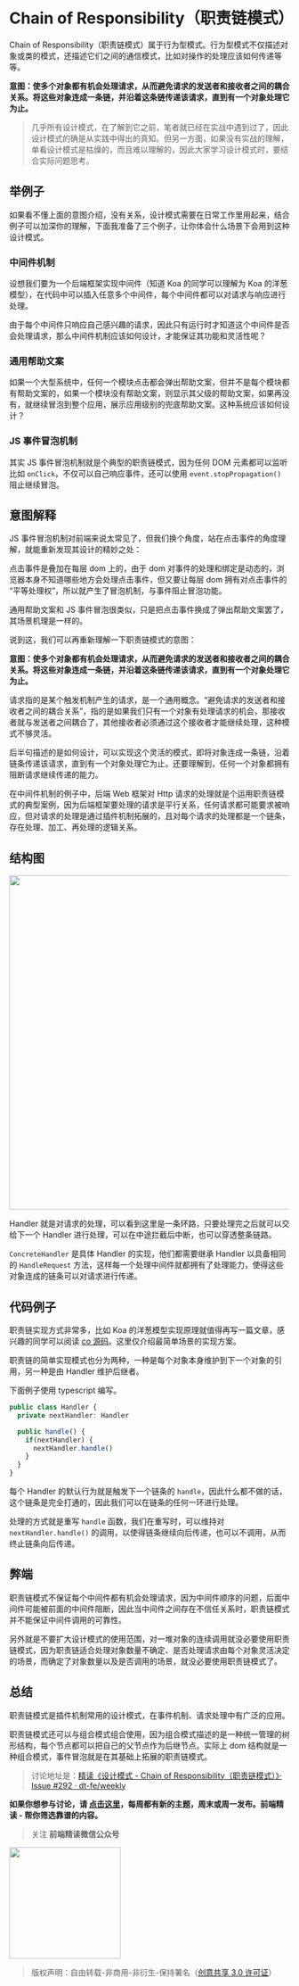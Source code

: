# Chain of Responsibility（职责链模式）

Chain of Responsibility（职责链模式）属于行为型模式。行为型模式不仅描述对象或类的模式，还描述它们之间的通信模式，比如对操作的处理应该如何传递等等。

**意图：使多个对象都有机会处理请求，从而避免请求的发送者和接收者之间的耦合关系。将这些对象连成一条链，并沿着这条链传递该请求，直到有一个对象处理它为止。**

> 几乎所有设计模式，在了解到它之前，笔者就已经在实战中遇到过了，因此设计模式的确是从实践中得出的真知。但另一方面，如果没有实战的理解，单看设计模式是枯燥的，而且难以理解的，因此大家学习设计模式时，要结合实际问题思考。

## 举例子

如果看不懂上面的意图介绍，没有关系，设计模式需要在日常工作里用起来，结合例子可以加深你的理解，下面我准备了三个例子，让你体会什么场景下会用到这种设计模式。

### 中间件机制

设想我们要为一个后端框架实现中间件（知道 Koa 的同学可以理解为 Koa 的洋葱模型），在代码中可以插入任意多个中间件，每个中间件都可以对请求与响应进行处理。

由于每个中间件只响应自己感兴趣的请求，因此只有运行时才知道这个中间件是否会处理请求，那么中间件机制应该如何设计，才能保证其功能和灵活性呢？

### 通用帮助文案

如果一个大型系统中，任何一个模块点击都会弹出帮助文案，但并不是每个模块都有帮助文案的，如果一个模块没有帮助文案，则显示其父级的帮助文案，如果再没有，就继续冒泡到整个应用，展示应用级别的兜底帮助文案。这种系统应该如何设计？

### JS 事件冒泡机制

其实 JS 事件冒泡机制就是个典型的职责链模式，因为任何 DOM 元素都可以监听比如 `onClick`，不仅可以自己响应事件，还可以使用 `event.stopPropagation()` 阻止继续冒泡。

## 意图解释

JS 事件冒泡机制对前端来说太常见了，但我们换个角度，站在点击事件的角度理解，就能重新发现其设计的精妙之处：

点击事件是叠加在每层 dom 上的，由于 dom 对事件的处理和绑定是动态的，浏览器本身不知道哪些地方会处理点击事件，但又要让每层 dom 拥有对点击事件的 “平等处理权”，所以就产生了冒泡机制，与事件阻止冒泡功能。

通用帮助文案和 JS 事件冒泡很类似，只是把点击事件换成了弹出帮助文案罢了，其场景机理是一样的。

说到这，我们可以再重新理解一下职责链模式的意图：

**意图：使多个对象都有机会处理请求，从而避免请求的发送者和接收者之间的耦合关系。将这些对象连成一条链，并沿着这条链传递该请求，直到有一个对象处理它为止。**

请求指的是某个触发机制产生的请求，是一个通用概念。“避免请求的发送者和接收者之间的耦合关系”，指的是如果我们只有一个对象有处理请求的机会，那接收者就与发送者之间耦合了，其他接收者必须通过这个接收者才能继续处理，这种模式不够灵活。

后半句描述的是如何设计，可以实现这个灵活的模式，即将对象连成一条链，沿着链条传递该请求，直到有一个对象处理它为止。还要理解到，任何一个对象都拥有阻断请求继续传递的能力。

在中间件机制的例子中，后端 Web 框架对 Http 请求的处理就是个运用职责链模式的典型案例，因为后端框架要处理的请求是平行关系，任何请求都可能要求被响应，但对请求的处理是通过插件机制拓展的，且对每个请求的处理都是一个链条，存在处理、加工、再处理的逻辑关系。

## 结构图

<img width=600 src="https://img.alicdn.com/imgextra/i4/O1CN01PUN6ed1FnhM2CeZDn_!!6000000000532-2-tps-1126-500.png">

Handler 就是对请求的处理，可以看到这里是一条环路，只要处理完之后就可以交给下一个 Handler 进行处理，可以在中途拦截后中断，也可以穿透整条链路。

`ConcreteHandler` 是具体 Handler 的实现，他们都需要继承 Handler 以具备相同的 `HandleRequest` 方法，这样每一个处理中间件就都拥有了处理能力，使得这些对象连成的链条可以对请求进行传递。

## 代码例子

职责链实现方式非常多，比如 Koa 的洋葱模型实现原理就值得再写一篇文章，感兴趣的同学可以阅读 [co 源码](https://github.com/tj/co)。这里仅介绍最简单场景的实现方案。

职责链的简单实现模式也分为两种，一种是每个对象本身维护到下一个对象的引用，另一种是由 Handler 维护后继者。

下面例子使用 typescript 编写。

```typescript
public class Handler {
  private nextHandler: Handler

  public handle() {
    if(nextHandler) {
      nextHandler.handle()
    }
  }
}
```

每个 Handler 的默认行为就是触发下一个链条的 `handle`，因此什么都不做的话，这个链条是完全打通的，因此我们可以在链条的任何一环进行处理。

处理的方式就是重写 `handle` 函数，我们在重写时，可以维持对 `nextHandler.handle()` 的调用，以使得链条继续向后传递，也可以不调用，从而终止链条向后传递。

## 弊端

职责链模式不保证每个中间件都有机会处理请求，因为中间件顺序的问题，后面中间件可能被前面的中间件阻断，因此当中间件之间存在不信任关系时，职责链模式并不能保证中间件调用的可靠性。

另外就是不要扩大设计模式的使用范围，对一堆对象的连续调用就没必要使用职责链模式，因为职责链适合处理对象数量不确定、是否处理请求由每个对象灵活决定的场景，而确定了对象数量以及是否调用的场景，就没必要使用职责链模式了。

## 总结

职责链模式是插件机制常用的设计模式，在事件机制、请求处理中有广泛的应用。

职责链模式还可以与组合模式组合使用，因为组合模式描述的是一种统一管理的树形结构，每个节点都可以把自己的父节点作为后继节点。实际上 dom 结构就是一种组合模式，事件冒泡就是在其基础上拓展的职责链模式。

> 讨论地址是：[精读《设计模式 - Chain of Responsibility（职责链模式）》· Issue #292 · dt-fe/weekly](https://github.com/dt-fe/weekly/issues/292)

**如果你想参与讨论，请 [点击这里](https://github.com/dt-fe/weekly)，每周都有新的主题，周末或周一发布。前端精读 - 帮你筛选靠谱的内容。**

> 关注 **前端精读微信公众号**

<img width=200 src="https://img.alicdn.com/tfs/TB165W0MCzqK1RjSZFLXXcn2XXa-258-258.jpg">

> 版权声明：自由转载-非商用-非衍生-保持署名（[创意共享 3.0 许可证](https://creativecommons.org/licenses/by-nc-nd/3.0/deed.zh)）
